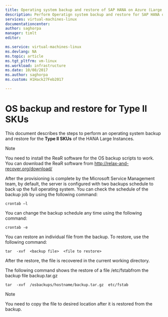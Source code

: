 ```yaml
---
title: Operating system backup and restore of SAP HANA on Azure (Large Instances) type II SKUs| Microsoft Docs
description: Perform Operatign system backup and restore for SAP HANA on Azure (Large Instances) Type II SKUs
services: virtual-machines-linux
documentationcenter:
author: saghorpa
manager: timlt
editor:

ms.service: virtual-machines-linux
ms.devlang: NA
ms.topic: article
ms.tgt_pltfrm: vm-linux
ms.workload: infrastructure
ms.date: 10/08/2017
ms.author: saghorpa
ms.custom: H1Hack27Feb2017

---
```

# OS backup and restore for Type II SKUs

This document describes the steps to perform an operating system backup and restore for the **Type II  SKUs** of the HANA Large Instances. 

>[!NOTE]
>You need to install the ReaR software for the OS backup scripts to work. You can download the ReaR software from http://relax-and-recover.org/download/  

After the provisioning is complete by the Microsoft Service Management team, by default, the server is configured with two backups schedule to back up the full operating system. You can check the schedule of the backup job by using the following command:
```
crontab –l
```
You can change the backup schedule any time using the following command:
```
crontab -e
```
You can restore an individual file from the backup. To restore, use the following command:
```
tar  -xvf  <backup file>  <file to restore> 
```
After the restore, the file is recovered in the current working directory.

The following command shows the restore of a file /etc/fstabfrom the backup file backup.tar.gz
```
tar  -xvf  /osbackups/hostname/backup.tar.gz  etc/fstab 
```
>[!NOTE] 
>You need to copy the file to desired location after it is restored from the backup.
